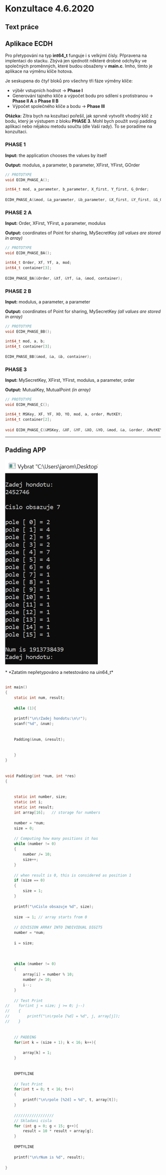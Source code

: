 # Konzultace 4.6.2020

## Text práce

## Aplikace ECDH

Pro přetypování na typ **int64_t** funguje i s velkými čísly. Přpravena na implentaci do stacku. Zbývá jen sjednotit některé drobné odchylky ve společných proměnných, které budou obsaženy v **main.c**. Imho, tímto je aplikace na výměnu klíče hotova.

Je seskupena do čtyř bloků pro všechny tři fáze výměny klíče:

* výběr vstupních hodnot -> **Phase I**
* Generování tajného klíče a výpočet bodu pro sdílení s protistranou -> **Phase II A** a **Phase II B**
* Výpočet společného klíče a bodu -> **Phase III**

**Otázka:** Zítra bych na kozultaci pořešil, jak sprvně vytvořit vhodný klíč z bodu, který je výstupem z bloku **PHASE 3**. Mohl bych použít svoji padding aplikaci nebo nějakou metodu součtu (dle Vaší rady). To se poradíme na konzultaci.

### PHASE 1

**Input:** the application chooses the values by itself  </p>
**Output:** modulus, a parameter, b parameter, XFirst, YFirst, GOrder </p>

```c
// PROTOTYPE
void ECDH_PHASE_A();
```
```c
int64_t mod, a_parameter, b_parameter, X_first, Y_first, G_Order;

ECDH_PHASE_A(&mod, &a_parameter, &b_parameter, &X_first, &Y_first, &G_Order);
```

### PHASE 2 A

**Input:** Order, XFirst, YFirst, a parameter, modulus </p>
**Output:** coordinates of Point for sharing, MySecretKey *(all values are stored in array)* </p>

```c
// PROTOTYPE
void ECDH_PHASE_BA();
```
```c
int64_t Order, Xf, Yf, a, mod;
int64_t container[3];

ECDH_PHASE_BA(&Order, &Xf, &Yf, &a, &mod, container);
```

### PHASE 2 B

**Input:** modulus, a parameter, a parameter </p>
**Output:** coordinates of Point for sharing, MySecretKey *(all values are stored in array)* </p>

```C
// PROTOTYPE
void ECDH_PHASE_BB();
```
```C
int64_t mod, a, b;
int64_t container[3];

ECDH_PHASE_BB(&mod, &a, &b, container);
```

### PHASE 3

**Input:** MySecretKey, XFirst, YFirst, modulus, a parameter, order </p>
**Output:**  MutualKey, MutualPoint *(in array)* </p>

```c
// PROTOTYPE
void ECDH_PHASE_C();
```
```c
int64_t MSKey, XF, YF, XO, YO, mod, a, order, MutKEY;
int64_t container[2];

void ECDH_PHASE_C(&MSKey, &XF, &YF, &XO, &YO, &mod, &a, &order, &MutKEY, container);
```

-----------------------------------------------------------------------------------------------------------------

## Padding APP

<p float="left">
  <img src="/Pictures (general)/Cons 2.6.2020/padding.PNG" width="300" /> 
<p float="left"> </p> 
* *Zatatím nepřetypováno a netestováno na uin64_t*

```c

int main()
{
    static int num, result;

    while (1){

    printf("\n\rZadej hondotu:\n\r");
    scanf("%d", &num);


    Padding(&num, &result);


    }
}


void Padding(int *num, int *res)
{


    static int number, size;
    static int i;
    static int result;
    int array[16];   // storage for numbers

    number = *num;
    size = 0;

    // Computing how many positions it has
    while (number != 0)
    {
        number /= 10;
        size++;
    }

    // when result is 0, this is considered as position 1
    if (size == 0)
    {
        size = 1;
    }

    printf("\nCislo obsazuje %d", size);

    size -= 1; // array starts from 0

    // DIVISION ARRAY INTO INDIVIDUAL DIGITS
    number = *num;

    i = size;



    while (number != 0)
    {
        array[i] = number % 10;
        number /= 10;
        i--;
    }

    // Test Print
//    for(int j = size; j >= 0; j--)
//    {
//        printf("\n\rpole [%d] = %d", j, array[j]);
//    }


    // PADDING
    for(int k = (size + 1); k < 16; k++){

        array[k] = 1;
    }


    EMPTYLINE

    // Test Print
    for(int t = 0; t < 16; t++)
    {
        printf("\n\rpole [%2d] = %d", t, array[t]);
    }
    
    //////////////////
    // Skladani cisla
    for (int g = 0; g < 15; g++){
        result = 10 * result + array[g];
    }

    EMPTYLINE

    printf("\n\rNum is %d", result);

}
```
